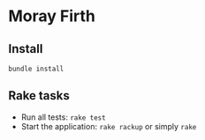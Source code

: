 # Moray Firth

## Install

`bundle install`

## Rake tasks

* Run all tests: `rake test`
* Start the application: `rake rackup` or simply `rake`
